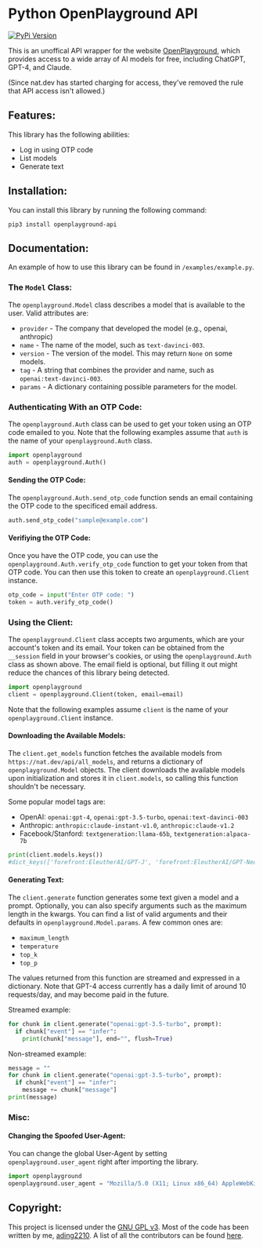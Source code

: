 # Python OpenPlayground API
[![PyPi Version](https://img.shields.io/pypi/v/openplayground-api.svg)](https://pypi.org/project/openplayground-api/)

This is an unoffical API wrapper for the website [OpenPlayground](https://nat.dev), which provides access to a wide array of AI models for free, including ChatGPT, GPT-4, and Claude.

(Since nat.dev has started charging for access, they've removed the rule that API access isn't allowed.)

## Features:
This library has the following abilities:
 - Log in using OTP code
 - List models
 - Generate text

## Installation:
You can install this library by running the following command:
```
pip3 install openplayground-api
```

## Documentation:
An example of how to use this library can be found in `/examples/example.py`.

### The `Model` Class:
The `openplayground.Model` class describes a model that is available to the user. Valid attributes are:
 - `provider` - The company that developed the model (e.g., openai, anthropic)
 - `name` - The name of the model, such as `text-davinci-003`.
 - `version` - The version of the model. This may return `None` on some models.
 - `tag` - A string that combines the provider and name, such as `openai:text-davinci-003`.
 - `params` - A dictionary containing possible parameters for the model.

### Authenticating With an OTP Code:
The `openplayground.Auth` class can be used to get your token using an OTP code emailed to you. Note that the following examples assume that `auth` is the name of your `openplayground.Auth` class.

```python
import openplayground
auth = openplayground.Auth()
```

#### Sending the OTP Code:
The `openplayground.Auth.send_otp_code` function sends an email containing the OTP code to the specificed email address. 

```python
auth.send_otp_code("sample@example.com")
```

#### Verifiying the OTP Code:
Once you have the OTP code, you can use the `openplayground.Auth.verify_otp_code` function to get your token from that OTP code. You can then use this token to create an `openplayground.Client` instance.

```python
otp_code = input("Enter OTP code: ")
token = auth.verify_otp_code()
```

### Using the Client:
The `openplayground.Client` class accepts two arguments, which are your account's token and its email. Your token can be obtained from the `__session` field in your browser's cookies, or using the `openplayground.Auth` class as shown above. The email field is optional, but filling it out might reduce the chances of this library being detected.

```python
import openplayground
client = openplayground.Client(token, email=email)
```

Note that the following examples assume `client` is the name of your `openplayground.Client` instance.

#### Downloading the Available Models:
The `client.get_models` function fetches the available models from `https://nat.dev/api/all_models`, and returns a dictionary of `openplayground.Model` objects. The client downloads the available models upon initialization and stores it in `client.models`, so calling this function shouldn't be necessary. 

Some popular model tags are:
 - OpenAI: `openai:gpt-4`, `openai:gpt-3.5-turbo`, `openai:text-davinci-003`
 - Anthropic: `anthropic:claude-instant-v1.0`, `anthropic:claude-v1.2`
 - Facebook/Stanford: `textgeneration:llama-65b`, `textgeneration:alpaca-7b`

```python
print(client.models.keys())
#dict_keys(['forefront:EleutherAI/GPT-J', 'forefront:EleutherAI/GPT-NeoX', 'forefront:pythia-12b', 'forefront:pythia-20b', 'forefront:pythia-6.9b', 'anthropic:claude-instant-v1.0', 'anthropic:claude-v1.2', 'textgeneration:alpaca-7b', 'textgeneration:llama-65b', 'huggingface:bigscience/bloomz', 'huggingface:google/flan-t5-xxl', 'huggingface:google/flan-ul2', 'cohere:command-medium-nightly', 'cohere:command-xlarge-nightly', 'cohere:medium', 'cohere:xlarge', 'openai:gpt-4', 'openai:code-cushman-001', 'openai:code-davinci-002', 'openai:gpt-3.5-turbo', 'openai:text-ada-001', 'openai:text-babbage-001', 'openai:text-curie-001', 'openai:text-davinci-002', 'openai:text-davinci-003'])
```

#### Generating Text:
The `client.generate` function generates some text given a model and a prompt. Optionally, you can also specify arguments such as the maximum length in the kwargs. You can find a list of valid arguments and their defaults in `openplayground.Model.params`. A few common ones are:
 - `maximum_length`
 - `temperature`
 - `top_k`
 - `top_p`

The values returned from this function are streamed and expressed in a dictionary. Note that GPT-4 access currently has a daily limit of around 10 requests/day, and may become paid in the future. 

Streamed example:
```python
for chunk in client.generate("openai:gpt-3.5-turbo", prompt):
  if chunk["event"] == "infer":
    print(chunk["message"], end="", flush=True)
```

Non-streamed example:
```python
message = ""
for chunk in client.generate("openai:gpt-3.5-turbo", prompt):
  if chunk["event"] == "infer":
    message += chunk["message"]
print(message)
```

### Misc:
#### Changing the Spoofed User-Agent:
You can change the global User-Agent by setting `openplayground.user_agent` right after importing the library.

```python
import openplayground
openplayground.user_agent = "Mozilla/5.0 (X11; Linux x86_64) AppleWebKit/537.36 (KHTML, like Gecko) Chrome/111.0.0.0 Safari/537.36"
```

## Copyright:
This project is licensed under the [GNU GPL v3](https://www.gnu.org/licenses/gpl-3.0.txt). Most of the code has been written by me, [ading2210](https://github.com/ading2210). A list of all the contributors can be found [here](https://github.com/ading2210/openplayground-api/graphs/contributors).
